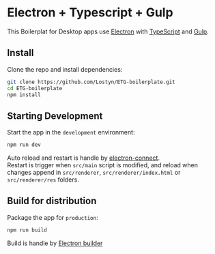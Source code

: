 # Electron + Typescript + Gulp

This Boilerplat for Desktop apps use <a href="https://electron.atom.io/">Electron</a> with <a href="https:/https://www.typescriptlang.org/">TypeScript</a> and <a href="https://gulpjs.com/">Gulp</a>.

## Install

Clone the repo and install dependencies:

```bash
git clone https://github.com/Lostyn/ETG-boilerplate.git
cd ETG-boilerplate
npm install
```

## Starting Development

Start the app in the `development` environment:

```bash
npm run dev
```

Auto reload and restart is handle by <a href="https://github.com/Quramy/electron-connect/">electron-connect</a>.  
Restart is trigger when `src/main` script is modified, and reload when changes append in `src/renderer`, `src/renderer/index.html` or `src/renderer/res` folders.

## Build for distribution

Package the app for `production`:
```bash
npm run build
```

Build is handle by <a href="https://www.electron.build/">Electron builder</a>